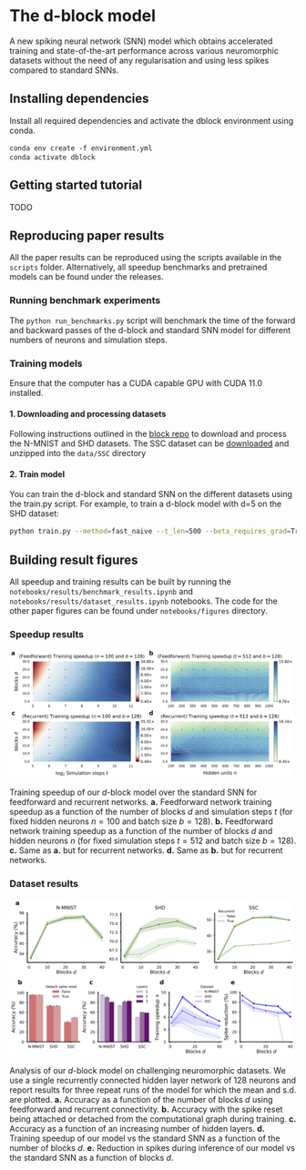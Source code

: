 # The d-block model

A new spiking neural network (SNN) model which obtains accelerated training and state-of-the-art performance across various neuromorphic datasets without the need of any regularisation and using less spikes compared to standard SNNs.

## Installing dependencies

Install all required dependencies and activate the dblock environment using conda.
```
conda env create -f environment.yml
conda activate dblock
```

## Getting started tutorial

TODO

## Reproducing paper results

All the paper results can be reproduced using the scripts available in the `scripts` folder. Alternatively, all speedup benchmarks and pretrained models can be found under the releases.

### Running benchmark experiments

The `python run_benchmarks.py` script will benchmark the time of the forward and backward passes of the d-block and standard SNN model for different numbers of neurons and simulation steps.

### Training models

Ensure that the computer has a CUDA capable GPU with CUDA 11.0 installed. 

#### 1. Downloading and processing datasets

Following instructions outlined in the [block repo](https://github.com/webstorms/Block) to download and process the N-MNIST and SHD datasets. The SSC dataset can be [downloaded](https://compneuro.net/posts/2019-spiking-heidelberg-digits/) and unzipped into the `data/SSC` directory

#### 2. Train model

You can train the d-block and standard SNN on the different datasets using the train.py script. For example, to train a d-block model with d=5 on the SHD dataset:
```bash 
python train.py --method=fast_naive --t_len=500 --beta_requires_grad=True --d=5 --recurrent=True --n_layers=1 --n_neurons=128 --detach_recurrent_spikes=True --dataset=shd --epoch=100 --batch=128 --lr=0.001
```

## Building result figures

All speedup and training results can be built by running the `notebooks/results/benchmark_results.ipynb` and `notebooks/results/dataset_results.ipynb` notebooks. The code for the other paper figures can be found under `notebooks/figures` directory.

### Speedup results
<img src="../figures/figure3.png" width="500">

Training speedup of our $d$-block model over the standard SNN for feedforward and recurrent networks. **a.** Feedforward network training speedup as a function of the number of blocks $d$ and simulation steps $t$ (for fixed hidden neurons $n=100$ and batch size $b=128$). **b.** Feedforward network training speedup as a function of the number of blocks $d$ and hidden neurons $n$ (for fixed simulation steps $t=512$ and batch size $b=128$). **c.** Same as **a.** but for recurrent networks. **d.** Same as **b.** but for recurrent networks.

### Dataset results
<img src="../figures/figure4.png" width="500">

Analysis of our $d$-block model on challenging neuromorphic datasets. We use a single recurrently connected hidden layer network of $128$ neurons and report results for three repeat runs of the model for which the mean and s.d. are plotted. **a.** Accuracy as a function of the number of blocks $d$ using feedforward and recurrent connectivity. **b.** Accuracy with the spike reset being attached or detached from the computational graph during training. **c.** Accuracy as a function of an increasing number of hidden layers. **d.** Training speedup of our model vs the standard SNN as a function of the number of blocks $d$. **e.** Reduction in spikes during inference of our model vs the standard SNN as a function of blocks $d$.